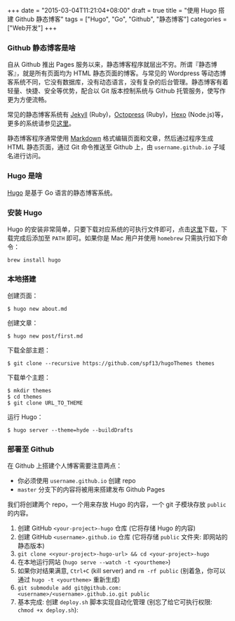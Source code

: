 +++
date = "2015-03-04T11:21:04+08:00"
draft = true
title = "使用 Hugo 搭建 Github 静态博客"
tags = ["Hugo", "Go", "Github", "静态博客"]
categories = ["Web开发"]
+++

### Github 静态博客是啥

自从 Github 推出 Pages 服务以来，静态博客程序就层出不穷。所谓『静态博客』，就是所有页面均为 HTML 静态页面的博客。与常见的 Wordpress 等动态博客系统不同，它没有数据库，没有动态语言，没有复杂的后台管理。静态博客有着轻量、快捷、安全等优势，配合以 Git 版本控制系统与 Github 托管服务，使写作更为方便流畅。

常见的静态博客系统有 [Jekyll][#jekyll] (Ruby)，[Octopress][#octopress] (Ruby)，[Hexo][#hexo] (Node.js)等，更多的系统请参见[这里][#static-blog]。

静态博客程序通常使用 [Markdown][#markdown] 格式编辑页面和文章，然后通过程序生成 HTML 静态页面，通过 Git 命令推送至 Github 上，由 `username.github.io` 子域名进行访问。

### Hugo 是啥
[Hugo][#hugo] 是基于 Go 语言的静态博客系统。

### 安装 Hugo
Hugo 的安装非常简单，只要下载对应系统的可执行文件即可，点击[这里][#hugo_release]下载，下载完成后添加至 `PATH` 即可。如果你是 Mac 用户并使用 `homebrew` 只需执行如下命令：
```
brew install hugo
```

### 本地搭建
创建页面：
```
$ hugo new about.md
```

创建文章：
```
$ hugo new post/first.md
```

下载全部主题：
```
$ git clone --recursive https://github.com/spf13/hugoThemes themes
```

下载单个主题：
```
$ mkdir themes
$ cd themes
$ git clone URL_TO_THEME
```

运行 Hugo：
```
$ hugo server --theme=hyde --buildDrafts
```


### 部署至 Github

在 Github 上搭建个人博客需要注意两点：

* 你必须使用 `username.github.io` 创建 repo
* `master` 分支下的内容将被用来搭建发布 Github Pages

我们将创建两个 repo，一个用来存放 Hugo 的内容，一个 git 子模块存放 `public` 的内容。

1. 创建 GitHub `<your-project>-hugo` 仓库 (它将存储 Hugo 的内容)
2. 创建 GitHub `<username>.github.io` 仓库 (它将存储 `public` 文件夹: 即网站的静态版本)
3. `git clone <<your-project>-hugo-url> && cd <your-project>-hugo`
4. 在本地运行网站 (`hugo serve --watch -t <yourtheme>`)
5. 如果你对结果满意, `Ctrl+C` (kill server) and `rm -rf public` (别着急，你可以通过 `hugo -t <yourtheme>` 重新生成)
6. `git submodule add git@github.com:<username>/<username>.github.io.git public`
7. 基本完成: 创建 `deploy.sh` 脚本实现自动化管理 (别忘了给它可执行权限: `chmod +x deploy.sh`):







[#hugo]:http://gohugo.io/
[#jekyll]:https://github.com/jekyll/jekyll
[#octopress]:https://github.com/imathis/octopress
[#hexo]:https://github.com/hexojs/hexo
[#hugo_release]:https://github.com/spf13/hugo/releases
[#static-blog]:http://www.chinaz.com/special/static-blog/index.html
[#markdown]:http://wowubuntu.com/markdown/basic.html